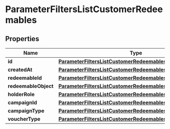 

# ParameterFiltersListCustomerRedeemables


## Properties

| Name | Type | Description | Notes |
|------------ | ------------- | ------------- | -------------|
|**id** | [**ParameterFiltersListCustomerRedeemablesId**](ParameterFiltersListCustomerRedeemablesId.md) |  |  [optional] |
|**createdAt** | [**ParameterFiltersListCustomerRedeemablesCreatedAt**](ParameterFiltersListCustomerRedeemablesCreatedAt.md) |  |  [optional] |
|**redeemableId** | [**ParameterFiltersListCustomerRedeemablesRedeemableId**](ParameterFiltersListCustomerRedeemablesRedeemableId.md) |  |  [optional] |
|**redeemableObject** | [**ParameterFiltersListCustomerRedeemablesRedeemableObject**](ParameterFiltersListCustomerRedeemablesRedeemableObject.md) |  |  [optional] |
|**holderRole** | [**ParameterFiltersListCustomerRedeemablesHolderRole**](ParameterFiltersListCustomerRedeemablesHolderRole.md) |  |  [optional] |
|**campaignId** | [**ParameterFiltersListCustomerRedeemablesCampaignId**](ParameterFiltersListCustomerRedeemablesCampaignId.md) |  |  [optional] |
|**campaignType** | [**ParameterFiltersListCustomerRedeemablesCampaignType**](ParameterFiltersListCustomerRedeemablesCampaignType.md) |  |  [optional] |
|**voucherType** | [**ParameterFiltersListCustomerRedeemablesVoucherType**](ParameterFiltersListCustomerRedeemablesVoucherType.md) |  |  [optional] |



